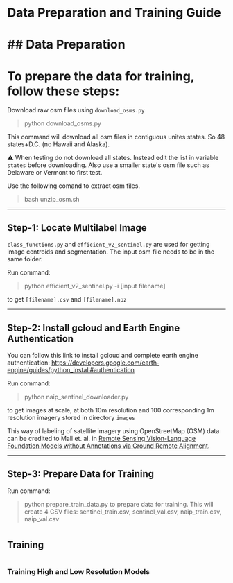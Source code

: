 # Data Preparation and Training Guide

<!-- first create links to data and then training -->
#
# ## Data Preparation
#
# To prepare the data for training, follow these steps:
Download raw osm files using `download_osms.py`
 > python download_osms.py

 This command will download all osm files in contiguous unites states. So 48 states+D.C. (no Hawaii and Alaska).

:warning: When testing do not download all states. Instead edit the list in variable `states` before downloading. Also use a smaller state's osm file such as Delaware or Vermont to first test.

Use the following comand to extract osm files.
> bash unzip_osm.sh

---
## Step-1: Locate Multilabel Image
`class_functions.py` and `efficient_v2_sentinel.py` are used for getting image centroids and segmentation. The input osm file needs to be in the same folder.

Run command: 
> python efficient_v2_sentinel.py -i [input filename]

to get `[filename].csv` and `[filename].npz`

---
## Step-2: Install gcloud and Earth Engine Authentication
You can follow this link to install gcloud and complete earth engine authentication: https://developers.google.com/earth-engine/guides/python_install#authentication


Run command: 
> python naip_sentinel_downloader.py

to get images at scale, at both 10m resolution and 100 corresponding 1m resolution imagery stored in directory `images`

This way of labeling of satellite imagery using OpenStreetMap (OSM) data can be credited to Mall et. al. in [Remote Sensing Vision-Language Foundation Models
without Annotations via Ground Remote Alignment](https://graft.cs.cornell.edu/). 

---
## Step-3: Prepare Data for Training
Run command:
> python prepare_train_data.py
to prepare data for training. This will create 4 CSV files: sentinel_train.csv, sentinel_val.csv, naip_train.csv, naip_val.csv

#
## Training
#
### Training High and Low Resolution Models

<!-- To train the fully supervised high resolution model, run the following command: -->

